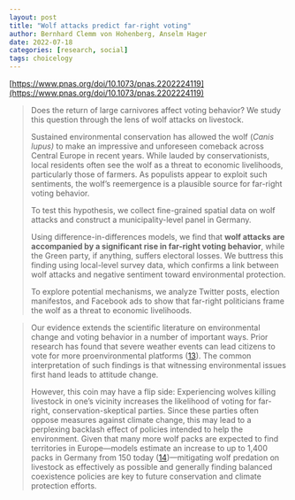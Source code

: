 ```yaml
---
layout: post
title: "Wolf attacks predict far-right voting"
author: Bernhard Clemm von Hohenberg, Anselm Hager
date: 2022-07-18
categories: [research, social]
tags: choicelogy
---
```


[https://www.pnas.org/doi/10.1073/pnas.2202224119](https://www.pnas.org/doi/10.1073/pnas.2202224119)

> Does the return of large carnivores affect voting behavior? We study this question through the lens of wolf attacks on livestock. 
>
> Sustained environmental conservation has allowed the wolf (*Canis lupus)* to make an impressive and unforeseen comeback across Central Europe in recent years. While lauded by conservationists, local residents often see the wolf as a threat to economic livelihoods, particularly those of farmers. As populists appear to exploit such sentiments, the wolf’s reemergence is a plausible source for far-right voting behavior. 
>
> To test this hypothesis, we collect fine-grained spatial data on wolf attacks and construct a municipality-level panel in Germany. 
>
> Using difference-in-differences models, we find that **wolf attacks are accompanied by a significant rise in far-right voting behavior**, while the Green party, if anything, suffers electoral losses. We buttress this finding using local-level survey data, which confirms a link between wolf attacks and negative sentiment toward environmental protection. 
>
> To explore potential mechanisms, we analyze Twitter posts, election manifestos, and Facebook ads to show that far-right politicians frame the wolf as a threat to economic livelihoods.

> Our evidence extends the scientific literature on environmental change and voting behavior in a number of important ways. Prior research has found that severe weather events can lead citizens to vote for more proenvironmental platforms ([13](https://www.pnas.org/doi/10.1073/pnas.2202224119?utm_source=pocket_saves#core-r13)). The common interpretation of such findings is that witnessing environmental issues first hand leads to attitude change. 
>
> However, this coin may have a flip side: Experiencing wolves killing livestock in one’s vicinity increases the likelihood of voting for far-right, conservation-skeptical parties. Since these parties often oppose measures against climate change, this may lead to a perplexing backlash effect of policies intended to help the environment. Given that many more wolf packs are expected to find territories in Europe—models estimate an increase to up to 1,400 packs in Germany from 150 today ([14](https://www.pnas.org/doi/10.1073/pnas.2202224119?utm_source=pocket_saves#core-r14))—mitigating wolf predation on livestock as effectively as possible and generally finding balanced coexistence policies are key to future conservation and climate protection efforts.
